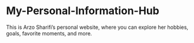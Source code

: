 # My-Personal-Information-Hub
This is Arzo Sharifi’s personal website, where you can explore her hobbies, goals, favorite moments, and more.
